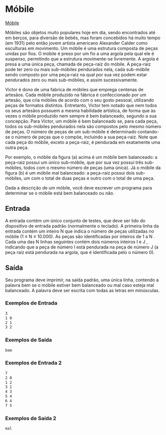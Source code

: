 # Móbile

[Móbile](https://www.beecrowd.com.br/judge/pt/problems/view/2323)

Móbiles são objetos muito populares hoje em dia, sendo encontrados até em berços, para diversão de bebês, mas foram concebidos há muito tempo (em 1931) pelo então jovem artista americano Alexander Calder como esculturas em movimento. Um móbile é uma estrutura composta de peças unidas por fios. O móbile é preso por um fio a uma argola pela qual ele é suspenso, permitindo que a estrutura movimente-se livremente. A argola é presa a uma única peça, chamada de peça-raiz do móbile. A peça-raiz pode ter zero ou mais sub-móbiles pendurados nela, cada sub-móbile sendo composto por uma peça-raiz na qual por sua vez podem estar pendurados zero ou mais sub-móbiles, e assim sucessivamente.  

Victor é dono de uma fabrica de móbiles que emprega centenas de artesãos. Cada móbile produzido na fábrica é confeccionado por um artesão, que cria móbiles de acordo com o seu gosto pessoal, utilizando peças de formatos distintos. Entretanto, Victor tem notado que nem todos os seus artesãos possuem a mesma habilidade artística, de forma que às vezes o móbile produzido nem sempre é bem balanceado, segundo a sua concepção. Para Victor, um móbile é bem balanceado se, para cada peça, todos os sub-móbiles pendurados nela são compostos pelo mesmo número de peças. O número de peças de um sub-móbile é determinado contando-se o número de peças que o compõe, incluindo a sua peça-raiz. Note que cada peça do móbile, exceto a peça-raiz, é pendurada em exatamente uma outra peça.

Por exemplo, o móbile da figura (a) acima é um móbile bem balanceado: a peça-raiz possui um único sub-móbile, que por sua vez possui três sub-móbiles, todos com o mesmo número de peças (uma única). Já o móbile da figura (b) é um móbile mal balanceado: a peça-raiz possui dois sub-móbiles, um com o total de duas peças e outro com o total de uma peça.

Dada a descrição de um móbile, você deve escrever um programa para determinar se o móbile está bem balanceado ou não.

## Entrada

A entrada contém um único conjunto de testes, que deve ser lido do dispositivo de entrada padrão (normalmente o teclado). A primeira linha da entrada contém um inteiro N que indica o número de peças utilizadas no móbile (1 ≤ N ≤ 10.000). As peças são identificadas por inteiros de 1 a N . Cada uma das N linhas seguintes contém dois números inteiros I e J , indicando que a peça de número I está pendurada na peça de número J (a peça raiz está pendurada na argola, que é identificada pelo o número 0).

## Saída

Seu programa deve imprimir, na saída padrão, uma única linha, contendo a palavra bem se o móbile estiver bem balanceado ou mal caso esteja mal balanceado. A palavra deve ser escrita com todas as letras em minúsculas.  

### Exemplos de Entrada  

```txt
3
1 0
2 1
3 2
```

### Exemplos de Saída

```txt
bem
``` 

### Exemplos de Entrada 2 

```txt
7
2 0
1 2
3 1
4 3
5 4
6 4
7 5
```

### Exemplos de Saída 2

```txt
mal
```